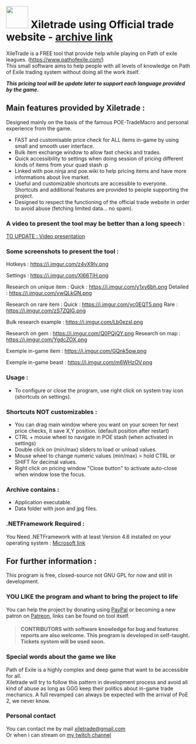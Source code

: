 # <img src="https://i.imgur.com/dhWQgtY.png" width="60" height="60"> Xiletrade using Official trade website - [archive link](https://github.com/maxensas/xiletrade/blob/master/Xiletrade_near_v1.rar)

XileTrade is a FREE tool that provide help while playing on Path of exile leagues. (https://www.pathofexile.com/)  
This small software aims to help people with all levels of knowledge on Path of Exile trading system without doing all the work itself.

***This pricing tool will be update later to support each language provided by the game.***

## Main features provided by Xiletrade :
Designed mainly on the basis of the famous POE-TradeMacro and personal experience from the game.
* FAST and customisable price check for ALL items in-game by using small and smooth user interface.
* Bulk item exchange window to allow fast checks and trades.
* Quick accessibility to settings when doing session of pricing different kinds of items from your quad stash :p
* Linked with poe.ninja and poe.wiki to help pricing items and have more informations about live market.
* Useful and customizable shortcuts are accessible to everyone. Shortcuts and additional features are provided to people supporting the project.
* Designed to respect the functioning of the official trade website in order to avoid abuse (fetching limited data... no spam).

### A video to present the tool may be better than a long speech :
[TO UPDATE : Video presentation](https://www.youtube.com/channel/UCOAWBr0yfWP_HAvlSc6xp3g)

### Some screenshots to present the tool :

Hotkeys : https://i.imgur.com/z4vX9Iv.png

Settings : https://i.imgur.com/XI66TIH.png

Research on unique item :
Quick : https://i.imgur.com/y1xy6bh.png
Detailed : https://i.imgur.com/vwQLkGN.png

Research on rare item :
Quick : https://i.imgur.com/yc0EQT5.png
Rare : https://i.imgur.com/zS7ZQIG.png

Bulk research example : https://i.imgur.com/Lb0ezsl.png

Research on gem : https://i.imgur.com/Q0PQjQY.png
Research on map : https://i.imgur.com/YgdcZOX.png

Exemple in-game item : https://i.imgur.com/GQnk5pw.png

Exemple in-game beast : https://i.imgur.com/m6WHzOV.png

### Usage :
* To configure or close the program, use right click on system tray icon (shortcuts on settings).

### Shortcuts NOT customizables :
* You can drag main window where you want on your screen for next price checks, it save X,Y position. (default position after restart)
* CTRL + mouse wheel to navigate in POE stash (when activated in settings)
* Double click on (min/max) sliders to load or unload values.
* Mouse wheel to change numeric values (min/max) > hold CTRL or SHIFT for decimal values.
* Right click on pricing window "Close button" to activate auto-close when window lose the focus.

### Archive contains :
* Application executable.
* Data folder with json and jpg files.

### .NETFramework Required :
You Need .NETFramework with at least Version 4.6 installed on your operating system : [Microsoft link](https://www.microsoft.com/en-us/download/details.aspx?id=48136)

## For further information :
This program is free, closed-source not GNU GPL for now and still in development.  

### YOU LIKE the program and whant to bring the project to life
You can help the project by donating using [PayPal](https://www.paypal.com/donate/?token=9zX_z7wnneHW8GsUxn-T3fUiqqPeFHfRCD9dAS8O21_n4CR6sXyJN4XmyjWwroo2cBZM2G) or becoming a new patron on [Patreon](https://www.patreon.com/xiletrade/), links can be found on tool itself.
> #### CONTRIBUTORS with software knowledge for bug and features reports are also welcome. This program is developed in self-taught. Tickets system will be used soon.

### Special words about the game we like
Path of Exile is a highly complex and deep game that want to be accessible for all.  
Xiletrade will try to follow this pattern in development process and avoid all kind of abuse as long as GGG keep their politics about in-game trade mechanics. A full revamped can always be expected with the arrival of PoE 2, we never know.

### Personal contact
You can contact me by mail [xiletrade@gmail.com](mailto:xiletrade@gmail.com)  
Or when i can stream on [my twitch channel](https://www.twitch.tv/maxensas/)
